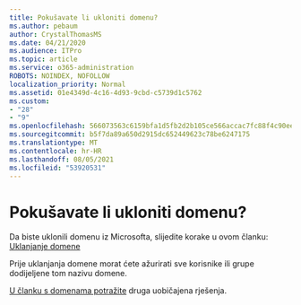 ```yaml
---
title: Pokušavate li ukloniti domenu?
ms.author: pebaum
author: CrystalThomasMS
ms.date: 04/21/2020
ms.audience: ITPro
ms.topic: article
ms.service: o365-administration
ROBOTS: NOINDEX, NOFOLLOW
localization_priority: Normal
ms.assetid: 01e4349d-4c16-4d93-9cbd-c5739d1c5762
ms.custom:
- "28"
- "9"
ms.openlocfilehash: 566073563c6159bfa1d5fb2d2b105ce566accac7fc88f4c90ee1d8d41bbd061e
ms.sourcegitcommit: b5f7da89a650d2915dc652449623c78be6247175
ms.translationtype: MT
ms.contentlocale: hr-HR
ms.lasthandoff: 08/05/2021
ms.locfileid: "53920531"
---
```

# <a name="trying-to-remove-your-domain"></a>Pokušavate li ukloniti domenu?

Da biste uklonili domenu iz Microsofta, slijedite korake u ovom članku: [Uklanjanje domene](https://docs.microsoft.com/microsoft-365/admin/get-help-with-domains/remove-a-domain)
  
Prije uklanjanja domene morat ćete ažurirati sve korisnike ili grupe dodijeljene tom nazivu domene.
  
[U članku s domenama potražite](https://docs.microsoft.com/microsoft-365/admin/get-help-with-domains/create-dns-records-at-any-dns-hosting-provider) druga uobičajena rješenja.
  